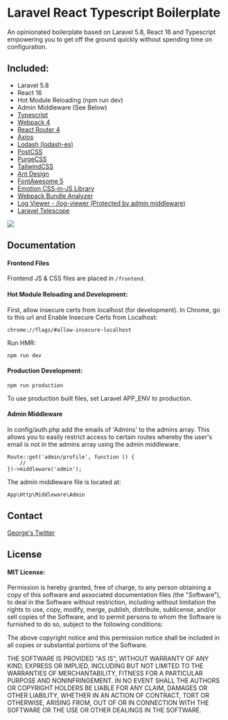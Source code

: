 # Laravel React Typescript Boilerplate

An opinionated boilerplate based on Laravel 5.8, React 16 and Typescript empowering you to get off the ground quickly without spending time on configuration. 

## Included:
* Laravel 5.8
* React 16
* Hot Module Reloading (npm run dev)
* Admin Middleware (See Below)
* [Typescript](https://www.typescriptlang.org/)
* [Webpack 4](https://webpack.js.org/concepts/)
* [React Router 4](https://reacttraining.com/react-router/web/guides/philosophy)
* [Axios](https://github.com/axios/axios)
* [Lodash (lodash-es)](https://lodash.com/docs/4.17.10)
* [PostCSS](https://github.com/postcss/postcss)
* [PurgeCSS](https://github.com/FullHuman/purgecss)
* [TailwindCSS](https://tailwindcss.com/docs/what-is-tailwind/)
* [Ant Design](https://ant.design/docs/react/introduce)
* [FontAwesome 5](http://fontawesome.io/icons/)
* [Emotion CSS-in-JS Library](https://emotion.sh/docs/introduction)
* [Webpack Bundle Analyzer](https://github.com/webpack-contrib/webpack-bundle-analyzer)
* [Log Viewer - /log-viewer (Protected by admin middleware)](https://github.com/ARCANEDEV/LogViewer)
* [Laravel Telescope](https://laravel.com/docs/5.8/telescope)


![](https://i.imgur.com/YdAk3NK.jpg)

## Documentation

#### Frontend Files
Frontend JS & CSS files are placed in ``` /frontend ```.

#### Hot Module Reloading and Development:
First, allow insecure certs from localhost (for development).
In Chrome, go to this url and Enable Insecure Certs from Localhost:

``` chrome://flags/#allow-insecure-localhost ```

Run HMR:

``` npm run dev ```

#### Production Development:
``` npm run production ```

To use production built files, set Laravel APP_ENV to production.
#### Admin Middleware

In config/auth.php add the emails of 'Admins' to the admins array.
This allows you to easily restrict access to certain routes whereby the user's email is not in the admins array using the admin middleware.
```
Route::get('admin/profile', function () {
    //
})->middleware('admin');
```

The admin middleware file is located at:
```
App\Http\Middleware\Admin
```

## Contact
[George's Twitter](https://twitter.com/grmcameron)

## License
#### MIT License:
Permission is hereby granted, free of charge, to any person obtaining a copy of this software and associated documentation files (the "Software"), to deal in the Software without restriction, including without limitation the rights to use, copy, modify, merge, publish, distribute, sublicense, and/or sell copies of the Software, and to permit persons to whom the Software is furnished to do so, subject to the following conditions:

The above copyright notice and this permission notice shall be included in all copies or substantial portions of the Software.

THE SOFTWARE IS PROVIDED "AS IS", WITHOUT WARRANTY OF ANY KIND, EXPRESS OR IMPLIED, INCLUDING BUT NOT LIMITED TO THE WARRANTIES OF MERCHANTABILITY, FITNESS FOR A PARTICULAR PURPOSE AND NONINFRINGEMENT. IN NO EVENT SHALL THE AUTHORS OR COPYRIGHT HOLDERS BE LIABLE FOR ANY CLAIM, DAMAGES OR OTHER LIABILITY, WHETHER IN AN ACTION OF CONTRACT, TORT OR OTHERWISE, ARISING FROM, OUT OF OR IN CONNECTION WITH THE SOFTWARE OR THE USE OR OTHER DEALINGS IN THE SOFTWARE.
